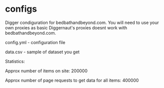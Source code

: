 # configs
Digger condiguration for bedbathandbeyond.com. You will need to use your own proxies as basic Diggernaut's proxies doesnt work with bedbathandbeyond.com.

config.yml - configuration file

data.csv - sample of dataset you get

Statistics:

Approx number of items on site: 200000

Approx number of page requests to get data for all items: 400000
